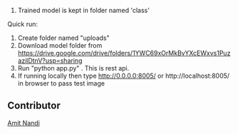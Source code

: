 1. Trained model is kept in folder named 'class'

Quick run:

1. Create folder named "uploads"
2. Download model folder from https://drive.google.com/drive/folders/1YWC69xOrMkBvYXcEWxvs1PuzazilDtnV?usp=sharing
2. Run "python app.py" . This is rest api.
3. If running locally then type http://0.0.0.0:8005/ or http://localhost:8005/ in browser to pass test image

## Contributor 
[Amit Nandi](https://github.com/anandi1989)
